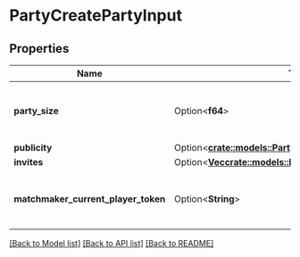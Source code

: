 # PartyCreatePartyInput

## Properties

Name | Type | Description | Notes
------------ | ------------- | ------------- | -------------
**party_size** | Option<**f64**> | How many members can join the party. If using this party with the matchmaker, this number should be less than or equal to your party player limit. Super large parties may not be able to fit insite a lobby and be unable to join the game. | [optional]
**publicity** | Option<[**crate::models::PartyCreatePartyPublicityConfig**](PartyCreatePartyPublicityConfig.md)> |  | [optional]
**invites** | Option<[**Vec<crate::models::PartyCreatePartyInviteConfig>**](PartyCreatePartyInviteConfig.md)> |  | [optional]
**matchmaker_current_player_token** | Option<**String**> | If the player is currently in the lobby, pass the token from `rivet.matchmaker#MatchmakerLobbyJoinInfoPlayer$token`. This will prevent issuing a new player token and automatically set the party state to the player's current lobby. | [optional]

[[Back to Model list]](../README.md#documentation-for-models) [[Back to API list]](../README.md#documentation-for-api-endpoints) [[Back to README]](../README.md)


